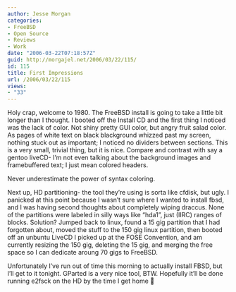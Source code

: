 ```yaml
---
author: Jesse Morgan
categories:
- FreeBSD
- Open Source
- Reviews
- Work
date: "2006-03-22T07:18:57Z"
guid: http://morgajel.net/2006/03/22/115/
id: 115
title: First Impressions
url: /2006/03/22/115
views:
- "33"
---
```


Holy crap, welcome to 1980. The FreeBSD install is going to take a little bit longer than I thought. I booted off the Install CD and the first thing I noticed was the lack of color. Not shiny pretty GUI color, but angry fruit salad color. As pages of white text on black blackground whizzed past my screen, nothing stuck out as important; I noticed no dividers between sections. This is a very small, trivial thing, but it is nice. Compare and contrast with say a gentoo liveCD- I’m not even talking about the background images and framebuffered text; I just mean colored headers.

Never underestimate the power of syntax coloring.

Next up, HD partitioning- the tool they’re using is sorta like cfdisk, but ugly. I panicked at this point because I wasn’t sure where I wanted to install fbsd, and I was having second thoughts about completely wiping draccus. None of the partitions were labeled in silly ways like “hda1”, just (IIRC) ranges of blocks. Solution? Jumped back to linux, found a 15 gig partition that I had forgotten about, moved the stuff to the 150 gig linux partition, then booted off an unbuntu LiveCD I picked up at the FOSE Convention, and am currently resizing the 150 gig, deleting the 15 gig, and merging the free space so I can dedicate aroung 70 gigs to FreeBSD.

Unfortunately I’ve run out of time this morning to actually install FBSD, but I’ll get to it tonight. GParted is a very nice tool, BTW. Hopefully it’ll be done running e2fsck on the HD by the time I get home 🙂